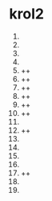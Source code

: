 # krol2
1. 
2. 
3. 
4. 
5. ++
6. ++
7. ++
8. ++
9. ++
10. ++
11. 
12. ++
13. 
14. 
15. 
16. 
17. ++
18. 
19. 

